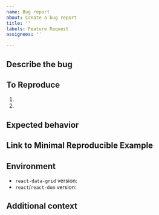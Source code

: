 ```yaml
---
name: Bug report
about: Create a bug report
title: ''
labels: Feature Request
assignees: ''

---
```


## Describe the bug <!-- A clear and concise description of what the bug is. -->

## To Reproduce <!-- Steps to reproduce the behavior: -->

1.
2.

## Expected behavior <!-- A clear and concise description of what you expected to happen. -->

## Link to Minimal Reproducible Example
<!-- Link to a playground, StackBlitz, or GitHub repo with a minimal reproduction of the problem. A minimal reproduction is required.  -->

## Environment

- `react-data-grid` version:
- `react`/`react-dom` version:

## Additional context <!-- Add any other context about the problem here. -->
